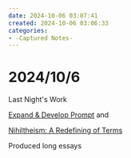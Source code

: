 ```yaml
---
date: 2024-10-06 03:07:41
created: 2024-10-06 03:06:33
categories:
- -Captured Notes-
---
```


# 2024/10/6 

Last Night's Work

[Expand & Develop Prompt](Expand%20%26%20Develop%20Prompt.md "upnote://x-callback-url/openNote?noteId=340a5673-d1e4-4a4e-b3fb-41719568e958") and 

[Nihiltheism: A Redefining of Terms](Nihiltheism%20A%20Redefining%20of%20Terms.md "upnote://x-callback-url/openNote?noteId=2A6C5C20-9C93-4102-AFC9-D3D527090386")

Produced long essays
